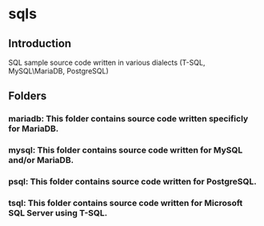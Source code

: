 # sqls

## Introduction

SQL sample source code written in various dialects (T-SQL, MySQL\MariaDB, PostgreSQL)

## Folders

### **mariadb**: This folder contains source code written specificly for MariaDB.

### **mysql**: This folder contains source code written for MySQL and/or MariaDB.

### **psql**: This folder contains source code written for PostgreSQL.

### **tsql**: This folder contains source code written for Microsoft SQL Server using T-SQL.